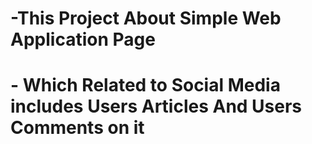 # -This Project About Simple Web Application Page 
# - Which Related to Social Media includes Users Articles And Users Comments on it

